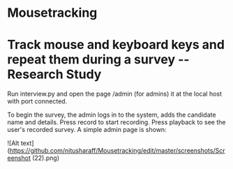 # Mousetracking
<h1>Track mouse and keyboard keys and repeat them during a survey -- Research Study</h1>

Run interview.py and open the page /admin (for admins) it at the local host with port connected.

To begin the survey, the admin logs in to the system, adds the candidate name and details. Press record to start recording.
Press playback to see the user's recorded survey. A simple admin page is shown:

![Alt text](https://github.com/nitusharaff/Mousetracking/edit/master/screenshots/Screenshot (22).png)





